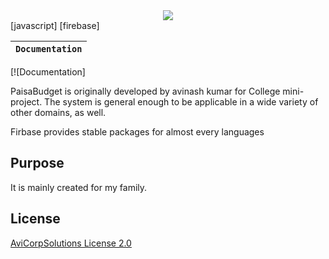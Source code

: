 <div align="center">
  <img src="https://banner2.cleanpng.com/20190212/uu/kisspng-finance-clip-art-vector-graphics-accounting-portab-5c627178866572.7558206415499554485505.jpg">
</div>
[javascript]
[firebase]

**`Documentation`** |
------------------- |
[![Documentation]

PaisaBudget is originally developed by avinash kumar for College mini-project. The system is
general enough to be applicable in a wide variety of other domains, as well.

Firbase provides stable packages for almost every languages

## Purpose
It is mainly created for my family.

## License

[AviCorpSolutions License 2.0](LICENSE)
